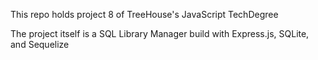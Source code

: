 This repo holds project 8 of TreeHouse's JavaScript TechDegree

The project itself is a SQL Library Manager build with Express.js, SQLite, and Sequelize
